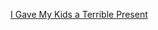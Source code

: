 ---
layout: post
wordpress_id: 1375
wordpress_url: http://noesbueno.com/archives/1375
date: '2011-12-13 14:04:44 -0600'
date_gmt: '2011-12-13 19:04:44 -0600'
body: |
  <p><a href="http://www.thehighdefinite.com/2011/12/i-gave-my-kids-a-terrible-present/">I Gave My Kids a Terrible Present</a></p>
---